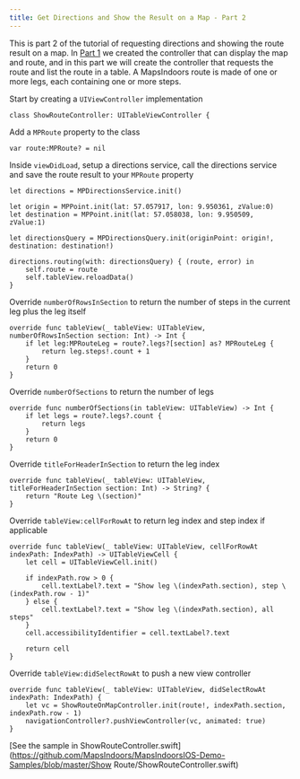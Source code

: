 ```yaml
---
title: Get Directions and Show the Result on a Map - Part 2
---
```


This is part 2 of the tutorial of requesting directions and showing the route result on a map. In [Part 1](showrouteshowrouteonmapcontroller) we created the controller that can display the map and route, and in this part we will create the controller that requests the route and list the route in a table. A MapsIndoors route is made of one or more legs, each containing one or more steps.

Start by creating a `UIViewController` implementation
```
class ShowRouteController: UITableViewController {
```
Add a `MPRoute` property to the class
```
var route:MPRoute? = nil
```
Inside `viewDidLoad`, setup a directions service, call the directions service and save the route result to your `MPRoute` property
```
let directions = MPDirectionsService.init()

let origin = MPPoint.init(lat: 57.057917, lon: 9.950361, zValue:0)
let destination = MPPoint.init(lat: 57.058038, lon: 9.950509, zValue:1)

let directionsQuery = MPDirectionsQuery.init(originPoint: origin!, destination: destination!)

directions.routing(with: directionsQuery) { (route, error) in
    self.route = route
    self.tableView.reloadData()
}
```
Override `numberOfRowsInSection` to return the number of steps in the current leg plus the leg itself
```
override func tableView(_ tableView: UITableView, numberOfRowsInSection section: Int) -> Int {
    if let leg:MPRouteLeg = route?.legs?[section] as? MPRouteLeg {
        return leg.steps!.count + 1
    }
    return 0
}
```
Override `numberOfSections` to return the number of legs
```
override func numberOfSections(in tableView: UITableView) -> Int {
    if let legs = route?.legs?.count {
        return legs
    }
    return 0
}
```
Override `titleForHeaderInSection` to return the leg index
```
override func tableView(_ tableView: UITableView, titleForHeaderInSection section: Int) -> String? {
    return "Route Leg \(section)"
}
```
Override `tableView:cellForRowAt` to return leg index and step index if applicable
```
override func tableView(_ tableView: UITableView, cellForRowAt indexPath: IndexPath) -> UITableViewCell {
    let cell = UITableViewCell.init()
    
    if indexPath.row > 0 {
        cell.textLabel?.text = "Show leg \(indexPath.section), step \(indexPath.row - 1)"
    } else {
        cell.textLabel?.text = "Show leg \(indexPath.section), all steps"
    }
    cell.accessibilityIdentifier = cell.textLabel?.text
    
    return cell
}
```
Override `tableView:didSelectRowAt` to push a new view controller
```
override func tableView(_ tableView: UITableView, didSelectRowAt indexPath: IndexPath) {
    let vc = ShowRouteOnMapController.init(route!, indexPath.section, indexPath.row - 1)
    navigationController?.pushViewController(vc, animated: true)
}
```

[See the sample in ShowRouteController.swift](https://github.com/MapsIndoors/MapsIndoorsIOS-Demo-Samples/blob/master/Show Route/ShowRouteController.swift)
